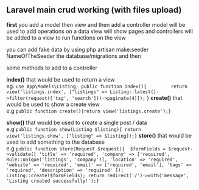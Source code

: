 ## Laravel main crud working (with files upload)

**first** you add a model then view and then add a controller
model will be used to add operations on a data
view will show pages
and controllers will be added to a view to run functions on the view

you can add fake data by using php artisan make:seeder NameOfTheSeeder
 the database/migrations and then 

some methods to add to a controller


**index()** that would be used to return a view  
eg.
`use App\Models\Listing;
public function index(){        
        return view('listings.index', ["listings" => Listing::latest()->filter(request(['tag', 'search']))->paginate(4)]);`
 }
**create()** that would be used to show a create view  
e.g `public function create(){return view('listings.create');}`

**show()** that would be used to create a single post / data  
e.g `public function show(Listing $listing){
        return view('listings.show', ["listing" => $listing]);}` 
**store()** that would be used to add something to the database  
e.g `public function store(Request $request){ 
        $formFields = $request->validate([
            'title' => 'required',
            'company' => ['required', Rule::unique('listings', 'company')],
            'location' => 'required',
            'website' => 'required',
            'email' => ['required', 'email'],
            'tags' => 'required',
            'description' => 'required'
        ]);
        Listing::create($formFields);
        return redirect('/')->with('message', 'Listing created successfully!');}`
